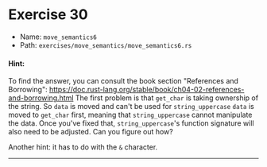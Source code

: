# Exercise 30

- Name: ```move_semantics6```
- Path: ```exercises/move_semantics/move_semantics6.rs```
#### Hint: 

To find the answer, you can consult the book section "References and Borrowing":
https://doc.rust-lang.org/stable/book/ch04-02-references-and-borrowing.html
The first problem is that `get_char` is taking ownership of the string.
So `data` is moved and can't be used for `string_uppercase`
`data` is moved to `get_char` first, meaning that `string_uppercase` cannot manipulate the data.
Once you've fixed that, `string_uppercase`'s function signature will also need to be adjusted.
Can you figure out how?

Another hint: it has to do with the `&` character.


---




